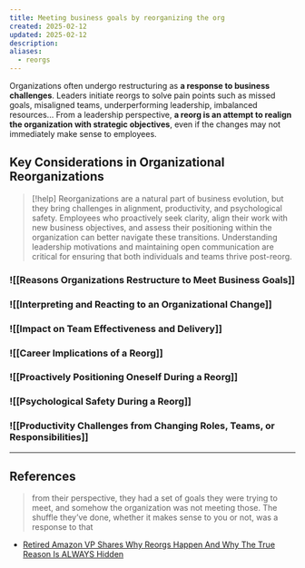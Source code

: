 ```yaml
---
title: Meeting business goals by reorganizing the org
created: 2025-02-12
updated: 2025-02-12
description: 
aliases:
  - reorgs
---
```



Organizations often undergo restructuring as **a response to business challenges**. Leaders initiate reorgs to solve pain points such as missed goals, misaligned teams, underperforming leadership, imbalanced resources... From a leadership perspective, **a reorg is an attempt to realign the organization with strategic objectives**, even if the changes may not immediately make sense to employees.

## Key Considerations in Organizational Reorganizations

>[!help]
> Reorganizations are a natural part of business evolution, but they bring challenges in alignment, productivity, and psychological safety. Employees who proactively seek clarity, align their work with new business objectives, and assess their positioning within the organization can better navigate these transitions. Understanding leadership motivations and maintaining open communication are critical for ensuring that both individuals and teams thrive post-reorg.

### ![[Reasons Organizations Restructure to Meet Business Goals]]

### ![[Interpreting and Reacting to an Organizational Change]]

### ![[Impact on Team Effectiveness and Delivery]]

### ![[Career Implications of a Reorg]]

### ![[Proactively Positioning Oneself During a Reorg]]

### ![[Psychological Safety During a Reorg]]

### ![[Productivity Challenges from Changing Roles, Teams, or Responsibilities]]


---
## References
> from their perspective, they had a set of goals they were trying to meet, and somehow the organization was not meeting those. The shuffle they’ve done, whether it makes sense to you or not, was a response to that
- [Retired Amazon VP Shares Why Reorgs Happen And Why The True Reason Is ALWAYS Hidden](https://readwise.io/reader/shared/01jkyh4dcnqrakzwjyy5v67j90)